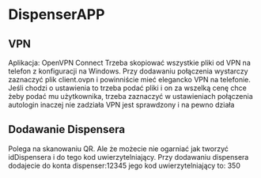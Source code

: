 # DispenserAPP

<b>VPN</b>
----------
Aplikacja: OpenVPN Connect
Trzeba skopiować wszystkie pliki od VPN na telefon z konfiguracji na Windows. Przy dodawaniu połączenia wystarczy zaznaczyć plik client.ovpn i powinniście mieć elegancko VPN na telefonie.
Jeśli chodzi o ustawienia to trzeba podać pliki i on za wszelką cenę chce żeby podać mu użytkownika, trzeba zaznaczyć w ustawieniach połączenia autologin inaczej nie zadziała
VPN jest sprawdzony i na pewno działa

<b>Dodawanie Dispensera</b>
----------
Polega na skanowaniu QR. Ale że możecie nie ogarniać jak tworzyć idDispensera i do tego kod uwierzytelniający.
Przy dodawaniu dispensera dodajecie do konta dispenser:12345 jego kod uwierzytelniający to: 350
